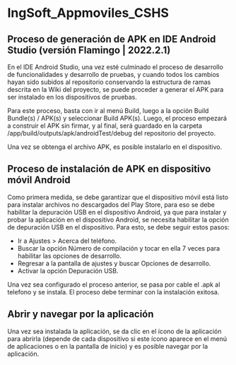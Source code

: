# IngSoft_Appmoviles_CSHS

## Proceso de generación de APK en IDE Android Studio (versión Flamingo | 2022.2.1)

En el IDE Android Studio, una vez esté culminado el proceso de desarrollo de funcionalidades y desarrollo de pruebas, y cuando todos los cambios hayan sido subidos al repositorio conservando la estructura de ramas descrita en la Wiki del proyecto, se puede proceder a generar el APK para ser instalado en los dispositivos de pruebas.

Para este proceso, basta con ir al menú Build, luego a la opción Build Bundle(s) / APK(s) y seleccionar Build APK(s). Luego, el proceso empezará a construir el APK sin firmar, y al final, será guardado en la carpeta /app/build/outputs/apk/androidTest/debug del repositorio del proyecto. 

Una vez se obtenga el archivo APK, es posible instalarlo en el dispositivo.

## Proceso de instalación de APK en dispositivo móvil Android

Como primera medida, se debe garantizar que el dispositivo móvil está listo para instalar archivos no descargados del Play Store, para eso se debe habilitar la depuración USB en el dispositivo Android, ya que para instalar y probar la aplicación en el dispositivo Android, se necesita habilitar la opción de depuración USB en el dispositivo. Para esto, se debe seguir estos pasos:

- Ir a Ajustes > Acerca del teléfono.
- Buscar la opción Número de compilación y tocar en ella 7 veces para habilitar las opciones de desarrollo.
- Regresar a la pantalla de ajustes y buscar Opciones de desarrollo.
- Activar la opción Depuración USB.

Una vez sea configurado el proceso anterior, se pasa por cable el .apk al telefono y se instala. El proceso debe terminar con la instalación exitosa. 

## Abrir y navegar por la aplicación

Una vez sea instalada la aplicación, se da clic en el ícono de la aplicación para abrirla (depende de cada dispositivo si este ícono aparece en el menú de aplicaciones o en la pantalla de inicio) y es posible navegar por la aplicación. 
